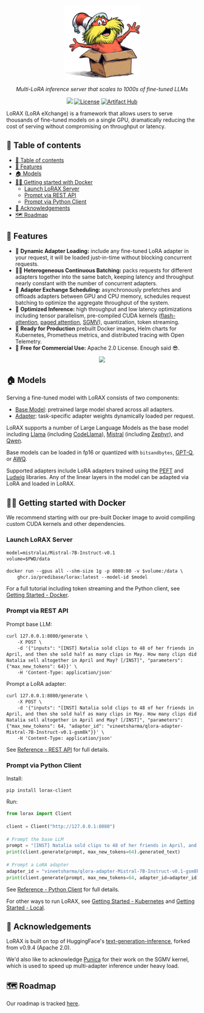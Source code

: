 <p align="center">
  <a href="https://github.com/predibase/lorax">
    <img src="docs/images/lorax_guy.png" alt="LoRAX Logo" style="width:200px;" />
  </a>
</p>

<div align="center">

_Multi-LoRA inference server that scales to 1000s of fine-tuned LLMs_

[![](https://dcbadge.vercel.app/api/server/CBgdrGnZjy?style=flat&theme=discord-inverted)](https://discord.gg/CBgdrGnZjy)
[![License](https://img.shields.io/badge/License-Apache%202.0-blue.svg)](https://github.com/predibase/lorax/blob/master/LICENSE)
[![Artifact Hub](https://img.shields.io/endpoint?url=https://artifacthub.io/badge/repository/lorax)](https://artifacthub.io/packages/search?repo=lorax)

</div>

LoRAX (LoRA eXchange) is a framework that allows users to serve thousands of fine-tuned models on a single GPU, dramatically reducing the cost of serving without compromising on throughput or latency.

## 📖 Table of contents

- [📖 Table of contents](#-table-of-contents)
- [🌳 Features](#-features)
- [🏠 Models](#-models)
- [🏃‍♂️ Getting started with Docker](#️-getting-started-with-docker)
  - [Launch LoRAX Server](#launch-lora-server)
  - [Prompt via REST API](#2-prompt-via-rest-api)
  - [Prompt via Python Client](#3-prompt-via-python-client)
- [🙇 Acknowledgements](#-acknowledgements)
- [🗺️ Roadmap](#️-roadmap)

## 🌳 Features

- 🚅 **Dynamic Adapter Loading:** include any fine-tuned LoRA adapter in your request, it will be loaded just-in-time without blocking concurrent requests.
- 🏋️‍♀️ **Heterogeneous Continuous Batching:** packs requests for different adapters together into the same batch, keeping latency and throughput nearly constant with the number of concurrent adapters.
- 🧁 **Adapter Exchange Scheduling:** asynchronously prefetches and offloads adapters between GPU and CPU memory, schedules request batching to optimize the aggregate throughput of the system.
- 👬 **Optimized Inference:**  high throughput and low latency optimizations including tensor parallelism, pre-compiled CUDA kernels ([flash-attention](https://arxiv.org/abs/2307.08691), [paged attention](https://arxiv.org/abs/2309.06180), [SGMV](https://arxiv.org/abs/2310.18547)), quantization, token streaming.
- 🚢  **Ready for Production** prebuilt Docker images, Helm charts for Kubernetes, Prometheus metrics, and distributed tracing with Open Telemetry.
- 🤯 **Free for Commercial Use:** Apache 2.0 License. Enough said 😎.


<p align="center">
  <img src="https://github.com/predibase/lorax/assets/29719151/f88aa16c-66de-45ad-ad40-01a7874ed8a9" />
</p>


## 🏠 Models

Serving a fine-tuned model with LoRAX consists of two components:

- [Base Model](./models/base_models.md): pretrained large model shared across all adapters.
- [Adapter](./models/adapter.md): task-specific adapter weights dynamically loaded per request.

LoRAX supports a number of Large Language Models as the base model including [Llama](https://huggingface.co/meta-llama) (including [CodeLlama](https://huggingface.co/codellama)), [Mistral](https://huggingface.co/mistralai) (including [Zephyr](https://huggingface.co/HuggingFaceH4/zephyr-7b-beta)), and [Qwen](https://huggingface.co/Qwen). 

Base models can be loaded in fp16 or quantized with `bitsandbytes`, [GPT-Q](https://arxiv.org/abs/2210.17323), or [AWQ](https://arxiv.org/abs/2306.00978).

Supported adapters include LoRA adapters trained using the [PEFT](https://github.com/huggingface/peft) and [Ludwig](https://ludwig.ai/) libraries. Any of the linear layers in the model can be adapted via LoRA and loaded in LoRAX.

## 🏃‍♂️ Getting started with Docker

We recommend starting with our pre-built Docker image to avoid compiling custom CUDA kernels and other dependencies.

### Launch LoRAX Server

```shell
model=mistralai/Mistral-7B-Instruct-v0.1
volume=$PWD/data

docker run --gpus all --shm-size 1g -p 8080:80 -v $volume:/data \
    ghcr.io/predibase/lorax:latest --model-id $model
```

For a full tutorial including token streaming and the Python client, see [Getting Started - Docker](./getting_started/docker.md).

### Prompt via REST API

Prompt base LLM:

```shell
curl 127.0.0.1:8080/generate \
    -X POST \
    -d '{"inputs": "[INST] Natalia sold clips to 48 of her friends in April, and then she sold half as many clips in May. How many clips did Natalia sell altogether in April and May? [/INST]", "parameters": {"max_new_tokens": 64}}' \
    -H 'Content-Type: application/json'
```

Prompt a LoRA adapter:

```shell
curl 127.0.0.1:8080/generate \
    -X POST \
    -d '{"inputs": "[INST] Natalia sold clips to 48 of her friends in April, and then she sold half as many clips in May. How many clips did Natalia sell altogether in April and May? [/INST]", "parameters": {"max_new_tokens": 64, "adapter_id": "vineetsharma/qlora-adapter-Mistral-7B-Instruct-v0.1-gsm8k"}}' \
    -H 'Content-Type: application/json'
```

See [Reference - REST API](./reference/rest_api.md) for full details.

### Prompt via Python Client

Install:

```shell
pip install lorax-client
```

Run:

```python
from lorax import Client

client = Client("http://127.0.0.1:8080")

# Prompt the base LLM
prompt = "[INST] Natalia sold clips to 48 of her friends in April, and then she sold half as many clips in May. How many clips did Natalia sell altogether in April and May? [/INST]"
print(client.generate(prompt, max_new_tokens=64).generated_text)

# Prompt a LoRA adapter
adapter_id = "vineetsharma/qlora-adapter-Mistral-7B-Instruct-v0.1-gsm8k"
print(client.generate(prompt, max_new_tokens=64, adapter_id=adapter_id).generated_text)
```

See [Reference - Python Client](./reference/python_client.md) for full details.

For other ways to run LoRAX, see [Getting Started - Kubernetes](./getting_started/kubernetes.md) and [Getting Started - Local](./getting_started/local.md).

## 🙇 Acknowledgements

LoRAX is built on top of HuggingFace's [text-generation-inference](https://github.com/huggingface/text-generation-inference), forked from v0.9.4 (Apache 2.0).

We'd also like to acknowledge [Punica](https://github.com/punica-ai/punica) for their work on the SGMV kernel, which is used to speed up multi-adapter inference under heavy load.

## 🗺️ Roadmap

Our roadmap is tracked [here](https://github.com/predibase/lorax/issues/57).
